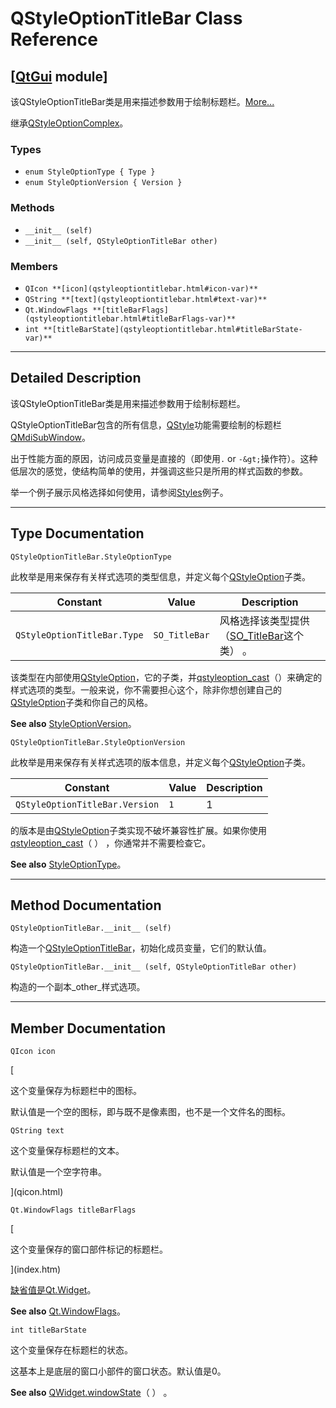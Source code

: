 # QStyleOptionTitleBar Class Reference

## [[QtGui](index.htm) module]

该QStyleOptionTitleBar类是用来描述参数用于绘制标题栏。[More...](#details)

继承[QStyleOptionComplex](qstyleoptioncomplex.html)。

### Types

*   `enum StyleOptionType { Type }`
*   `enum StyleOptionVersion { Version }`

### Methods

*   `__init__ (self)`
*   `__init__ (self, QStyleOptionTitleBar other)`

### Members

*   `QIcon **[icon](qstyleoptiontitlebar.html#icon-var)**`
*   `QString **[text](qstyleoptiontitlebar.html#text-var)**`
*   `Qt.WindowFlags **[titleBarFlags](qstyleoptiontitlebar.html#titleBarFlags-var)**`
*   `int **[titleBarState](qstyleoptiontitlebar.html#titleBarState-var)**`

* * *

## Detailed Description

该QStyleOptionTitleBar类是用来描述参数用于绘制标题栏。

QStyleOptionTitleBar包含的所有信息，[QStyle](qstyle.html)功能需要绘制的标题栏[QMdiSubWindow](qmdisubwindow.html)。

出于性能方面的原因，访问成员变量是直接的（即使用`.` or `-&gt;`操作符）。这种低层次的感觉，使结构简单的使用，并强调这些只是所用的样式函数的参数。

举一个例子展示风格选择如何使用，请参阅[Styles](index.htm)例子。

* * *

## Type Documentation

```
QStyleOptionTitleBar.StyleOptionType
```

此枚举是用来保存有关样式选项的类型信息，并定义每个[QStyleOption](qstyleoption.html)子类。

| Constant | Value | Description |
| --- | --- | --- |
| `QStyleOptionTitleBar.Type` | `SO_TitleBar` | 风格选择该类型提供（[SO_TitleBar](qstyleoption.html#OptionType-enum)这个类） 。 |

该类型在内部使用[QStyleOption](qstyleoption.html)，它的子类，并[qstyleoption_cast](qstyleoption.html#qstyleoption_cast)（）来确定的样式选项的类型。一般来说，你不需要担心这个，除非你想创建自己的[QStyleOption](qstyleoption.html)子类和你自己的风格。

**See also** [StyleOptionVersion](qstyleoptiontitlebar.html#StyleOptionVersion-enum)。

```
QStyleOptionTitleBar.StyleOptionVersion
```

此枚举是用来保存有关样式选项的版本信息，并定义每个[QStyleOption](qstyleoption.html)子类。

| Constant | Value | Description |
| --- | --- | --- |
| `QStyleOptionTitleBar.Version` | `1` | 1 |

的版本是由[QStyleOption](qstyleoption.html)子类实现不破坏兼容性扩展。如果你使用[qstyleoption_cast](qstyleoption.html#qstyleoption_cast)（ ） ，你通常并不需要检查它。

**See also** [StyleOptionType](qstyleoptiontitlebar.html#StyleOptionType-enum)。

* * *

## Method Documentation

```
QStyleOptionTitleBar.__init__ (self)
```

构造一个[QStyleOptionTitleBar](qstyleoptiontitlebar.html)，初始化成员变量，它们的默认值。

```
QStyleOptionTitleBar.__init__ (self, QStyleOptionTitleBar other)
```

构造的一个副本_other_样式选项。

* * *

## Member Documentation

```
QIcon icon
```

[

这个变量保存为标题栏中的图标。

默认值是一个空的图标，即与既不是像素图，也不是一个文件名的图标。

```
QString text
```

这个变量保存标题栏的文本。

默认值是一个空字符串。

](qicon.html)

```
Qt.WindowFlags titleBarFlags
```

[

这个变量保存的窗口部件标记的标题栏。

](index.htm)

[缺省值是](index.htm)[Qt.Widget](qt.html#WindowType-enum)。

**See also** [Qt.WindowFlags](qt.html#WindowType-enum)。

```
int titleBarState
```

这个变量保存在标题栏的状态。

这基本上是底层的窗口小部件的窗口状态。默认值是0。

**See also** [QWidget.windowState](qwidget.html#windowState)（ ） 。